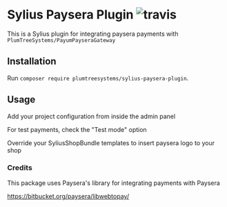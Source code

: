 # Sylius Paysera Plugin ![travis](https://api.travis-ci.org/PlumTreeSystems/SyliusPayseraPlugin.svg?branch=master "Travis")

This is a Sylius plugin for integrating paysera payments with `PlumTreeSystems/PayumPayseraGateway`

## Installation

Run `composer require plumtreesystems/sylius-paysera-plugin`.

## Usage

Add your project configuration from inside the admin panel

For test payments, check the "Test mode" option

Override your SyliusShopBundle templates to insert paysera logo to your shop

### Credits

This package uses Paysera's library for integrating payments with Paysera

https://bitbucket.org/paysera/libwebtopay/

